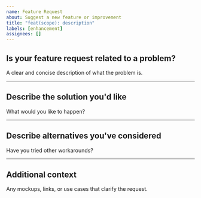 ```yaml
---
name: Feature Request
about: Suggest a new feature or improvement
title: "feat(scope): description"
labels: [enhancement]
assignees: []
---
```


## Is your feature request related to a problem?

A clear and concise description of what the problem is.

---

## Describe the solution you'd like

What would you like to happen?

---

## Describe alternatives you've considered

Have you tried other workarounds?

---

## Additional context

Any mockups, links, or use cases that clarify the request.
